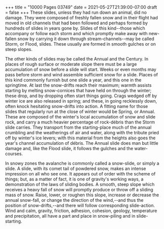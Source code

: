 +++
title = "10000 Pages 03749"
date = 2021-05-27T21:39:00-07:00
draft = false
+++
These slides, unless they had run down an animal, did no damage. They were composed of freshly fallen snow and in their flight had moved in old channels that had been followed and perhaps formed by hundreds of slides in years gone by. Slides of this kind--those which accompany or follow each storm and which promptly make away with new-fallen snow by carrying it down through stream-channels--may be called Storm, or Flood, slides. These usually are formed in smooth gulches or on steep slopes.

The other kinds of slides may be called the Annual and the Century. In places of rough surface or moderate slope there must be a large accumulation of snow before a slide will start. Weeks or even months may pass before storm and wind assemble sufficient snow for a slide. Places of this kind commonly furnish but one slide a year, and this one in the springtime. At last the snow-drifts reach their maximum; warmth assists starting by melting snow-cornices that have held on through the winter; these drop, and by dropping often start things going. Crags wedged off by winter ice are also released in spring; and these, in going recklessly down, often knock hesitating snow-drifts into action. A fitting name for those slides that regularly run at the close of winter would be Spring, or Annual. These are composed of the winter's local accumulation of snow and slide rock, and carry a much heavier percentage of rock-débris than the Storm slide carries. They transport from the starting-place much of the annual crumbling and the weatherings of air and water, along with the tribute pried off by winter's ice levers; with this material from the heights also goes the year's channel accumulation of débris. The Annual slide does man but little damage and, like the Flood slide, it follows the gulches and the water-courses.

In snowy zones the avalanche is commonly called a snow-slide, or simply a slide. A slide, with its comet tail of powdered snow, makes an intense impression on all who see one. It appears out of order with the scheme of things; but, as a matter of fact, it is one of gravity's working ways, a demonstration of the laws of sliding bodies. A smooth, steep slope which receives a heavy fall of snow will promptly produce or throw off a sliding mass of snow. Raise, lower, or roughen this slope, increase or decrease the annual snow-fall, or change the direction of the wind,--and thus the position of snow-drifts,--and there will follow corresponding slide-action. Wind and calm, gravity, friction, adhesion, cohesion, geology, temperature and precipitation, all have a part and place in snow-piling and in slide-starting.
